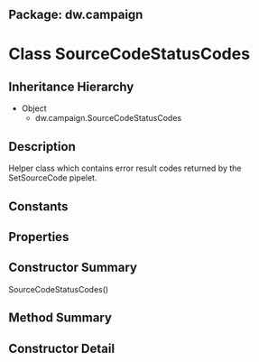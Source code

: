 ## Package: dw.campaign

# Class SourceCodeStatusCodes

## Inheritance Hierarchy

- Object
  - dw.campaign.SourceCodeStatusCodes

## Description

Helper class which contains error result codes returned by the SetSourceCode pipelet.

## Constants

## Properties

## Constructor Summary

SourceCodeStatusCodes()

## Method Summary

## Constructor Detail